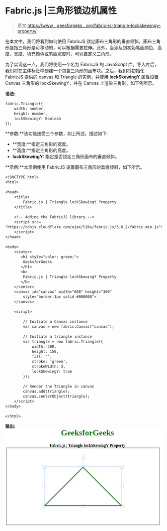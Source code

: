 # Fabric.js |三角形锁边机属性

> 原文:[https://www . geesforgeks . org/fabric-js-triangle-lockskewingy-property/](https://www.geeksforgeeks.org/fabric-js-triangle-lockskewingy-property/)

在本文中，我们将看到如何使用 FabricJS 锁定画布三角形的垂直倾斜。画布三角形是指三角形是可移动的，可以根据需要拉伸。此外，当涉及到初始笔画颜色、高度、宽度、填充颜色或笔画宽度时，可以自定义三角形。

为了实现这一点，我们将使用一个名为 FabricJS 的 JavaScript 库。导入库后，我们将在主体标签中创建一个包含三角形的画布块。之后，我们将初始化 FabricJS 提供的 canvas 和 Triangle 的实例，并使用 **lockSkewingY** 属性设置 Canvas 三角形的 lockSkewingY，并在 Canvas 上渲染三角形，如下例所示。

**语法:**

```
fabric.Triangle({
    width: number,
    height: number,
    lockSkewingY: Boolean
});
```

**参数:**该功能接受三个参数，如上所述，描述如下:

*   **宽度:**指定三角形的宽度。
*   **高度:**指定三角形的高度。
*   **lockSkewingY:** 指定是否锁定三角形画布的垂直倾斜。

**示例:**本示例使用 FabricJS 设置画布三角形的垂直倾斜，如下所示。

```
<!DOCTYPE html> 
<html> 

<head> 
    <title> 
        Fabric.js | Triangle lockSkewingY Property
    </title> 

    <!-- Adding the FabricJS library -->
    <script src= 
"https://cdnjs.cloudflare.com/ajax/libs/fabric.js/3.6.2/fabric.min.js"> 
    </script> 
</head> 

<body> 
    <center>
       <h1 style="color: green;">
        GeeksforGeeks
       </h1>
       <b>
        Fabric.js | Triangle lockSkewingY Property
       </b>
    </center>
    <canvas id="canvas" width="600" height="300"
        style="border:1px solid #000000"> 
    </canvas> 

    <script> 

        // Initiate a Canvas instance 
        var canvas = new fabric.Canvas("canvas"); 

        // Initiate a triangle instance 
        var triangle = new fabric.Triangle({
            width: 300,
            height: 150,
            fill: '',
            stroke: 'green',
            strokeWidth: 3,
            lockSkewingY: true
        });

        // Render the Triangle in canvas 
        canvas.add(triangle); 
        canvas.centerObject(triangle);
    </script> 
</body> 

</html>
```

**输出:**
![](img/a20a2669d8001f1cc46a90825b473591.png)